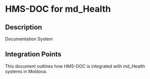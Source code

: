 # HMS-DOC for md_Health

## Description

Documentation System

## Integration Points

This document outlines how HMS-DOC is integrated with md_Health systems in Moldova.
